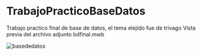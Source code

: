 # TrabajoPracticoBaseDatos
Trabajo practico final de base de datos, el tema elejido fue de trivago
Vista previa del archivo adjunto bdfinal.mwb

![basededatos](https://github.com/user-attachments/assets/21362105-7167-4b4f-918d-c02b37c3b250)

